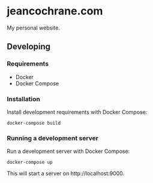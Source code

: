 # jeancochrane.com

My personal website.

## Developing

### Requirements

- Docker
- Docker Compose

### Installation

Install development requirements with Docker Compose:

```
docker-compose build
```

### Running a development server

Run a development server with Docker Compose:

```
docker-compose up
```

This will start a server on http://localhost:9000.
